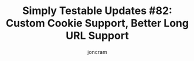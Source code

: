 ---
title: "Simply Testable Updates #82: Custom Cookie Support, Better Long URL Support"
author: joncram
newsletter_meta:
    issue_number: 82nd
    url: https://us5.campaign-archive1.com/?u=ac75e33d993d2b502e333ddd0&amp;id=a2cf606a76
    highlights:
        - Custom cookie support released live
        - Better long URL support
    closing_sentence: Expect the next newsletter in a  week from now on 2 April 2014
---